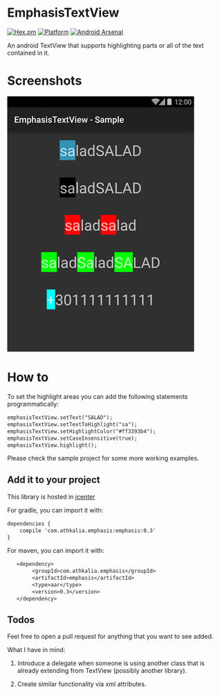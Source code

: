 # EmphasisTextView
[![Hex.pm](https://img.shields.io/hexpm/l/plug.svg)](http://www.apache.org/licenses/LICENSE-2.0) [![Platform](https://img.shields.io/badge/platform-android-green.svg)](http://developer.android.com/index.html)
[![Android Arsenal](https://img.shields.io/badge/Android%20Arsenal-EmphasisTextView-green.svg?style=true)](https://android-arsenal.com/details/1/3203)

An android TextView that supports highlighting parts or all of the text contained in it.

Screenshots           
===========
![Demo Screenshot][1]

How to
======

To set the highlight areas you can add the following statements programmatically:

    emphasisTextView.setText("SALAD");
    emphasisTextView.setTextToHighlight("sa");
    emphasisTextView.setHighlightColor("#ff3393b4"); 
    emphasisTextView.setCaseInsensitive(true);
    emphasisTextView.highlight();

Please check the sample project for some more working examples.

Add it to your project
----------------------

This library is hosted in [jcenter](https://bintray.com/bintray/jcenter) 

For gradle, you can import it with:

    dependencies {
        compile 'com.athkalia.emphasis:emphasis:0.3'
    }

For maven, you can import it with: 

       <dependency>
            <groupId>com.athkalia.emphasis</groupId>
            <artifactId>emphasis</artifactId>
            <type>aar</type>
            <version>0.3</version>
       </dependency>

Todos
-----
Feel free to open a pull request for anything that you want to see added.
 
What I have in mind:


1) Introduce a delegate when someone is using another class that is already extending from TextView (possibly another library).

2) Create similar functionality via xml attributes.
       
 [1]: ./art/screenshot.png
